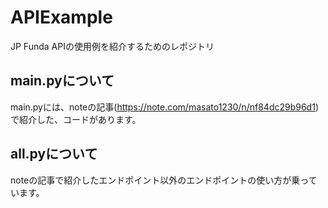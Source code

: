 # APIExample
JP Funda APIの使用例を紹介するためのレポジトリ

## main.pyについて
main.pyには、noteの記事(https://note.com/masato1230/n/nf84dc29b96d1)で紹介した、コードがあります。

## all.pyについて
noteの記事で紹介したエンドポイント以外のエンドポイントの使い方が乗っています。
